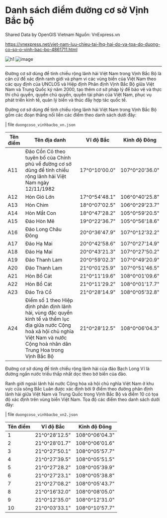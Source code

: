 # Danh sách điểm đường cơ sở Vịnh Bắc bộ
Shared Data by OpenGIS Vietnam
 Nguồn: VnExpress.vn

 https://vnexpress.net/viet-nam-luu-chieu-tai-lhq-hai-do-va-toa-do-duong-co-so-o-vinh-bac-bo-4861711.html

 ![h1](https://github.com/user-attachments/assets/f22e869b-9500-42b8-9ba1-e00a0d3181e0)
![image](https://github.com/user-attachments/assets/a38ebebf-df16-4ac7-bb62-3c15a5cdd4c5)

---
Đường cơ sở dùng để tính chiều rộng lãnh hải Việt Nam trong Vịnh Bắc Bộ là căn cứ để xác định ranh giới và phạm vi các vùng biển của Việt Nam theo các quy định của UNCLOS và Hiệp định Phân định Vịnh Bắc Bộ giữa Việt Nam và Trung Quốc ký năm 2000, tạo thêm cơ sở pháp lý để bảo vệ và thực thi chủ quyền, quyền chủ quyền, quyền tài phán của Việt Nam, phục vụ phát triển kinh tế, quản lý biển và thúc đẩy hợp tác quốc tế.

Đường cơ sở dùng để tính chiều rộng lãnh hải Việt Nam trong Vịnh Bắc Bộ gồm các đoạn thẳng nối liền các điểm theo danh sách dưới đây:

| file `duongcoso_vinhbacbo_vn.json`

| **Tên điểm** | **Tên địa danh** | **Vĩ độ Bắc** | **Kinh độ Đông** |
| --- | --- | --- | --- |
| A11 | Đảo Cồn Cỏ theo tuyên bố của Chính phủ về đường cơ sở dùng để tính chiều rộng lãnh hải Việt Nam ngày 12/11/1982 | 17^0^10'00.0" | 107^0^20'36.0" |
| A12 | Hòn Gió Lớn | 17^0^54'48.1" | 106^0^40'25.8" |
| A13 | Hòn Chim | 18^0^07'02.5" | 106^0^29'23.7" |
| A14 | Hòn Mắt Con | 18^0^47'28.2" | 105^0^59'20.5" |
| A15 | Đảo Hòn Mê | 19^0^22'36.7" | 105^0^56'18.6" |
| A16 | Đảo Long Châu Đông | 20^0^36'47.9" | 107^0^12'32.2" |
| A17 | Đảo Hạ Mai | 20^0^42'58.6" | 107^0^27'14.9" |
| A18 | Đảo Hạ Mai | 20^0^43'21.3" | 107^0^27'50.2" |
| A19 | Đảo Thanh Lam | 20^0^59'02.3" | 107^0^49'20.9" |
| A20 | Đảo Thanh Lam | 21^0^01'25.9" | 107^0^51'46.5" |
| A21 | Hòn Bồ Cát | 21^0^11'19.6" | 108^0^01'09.6" |
| A22 | Hòn Bồ Cát | 21^0^11'29.2" | 108^0^01'17.7" |
| A23 | Đảo Trà Cổ | 21^0^28'14.9" | 108^0^05'32.8" |
| A24 | Điểm số 1 theo Hiệp định phân định lãnh hải, vùng đặc quyền kinh tế và thềm lục địa giữa nước Cộng hoà xã hội chủ nghĩa Việt Nam và nước Cộng hoà nhân dân Trung Hoa trong Vịnh Bắc Bộ | 21^0^28'12.5" | 108^0^06'04.3" |

Đường cơ sở dùng để tính chiều rộng lãnh hải của đảo Bạch Long Vĩ là đường ngấn nước triều thấp nhất dọc theo bờ biển của đảo.

Ranh giới ngoài lãnh hải nước Cộng hòa xã hội chủ nghĩa Việt Nam ở khu vực cửa sông Bắc Luân được xác định bởi 9 điểm theo đường phân định lãnh hải giữa Việt Nam và Trung Quốc trong Vịnh Bắc Bộ và điểm 10 có tọa độ xác định trên vùng biển Việt Nam. Tọa độ các điểm theo danh sách dưới đây:

| file `duongcoso_vinhbacbo_vn2.json`

| **Tên điểm** | **Vĩ độ Bắc** | **Kinh độ Đông** |
| --- | --- | --- |
| 1 | 21^0^28'12.5" | 108^0^06'04.3" |
| 2 | 21^0^28'01.7" | 108^0^06'01.6" |
| 3 | 21^0^27'50.1" | 108^0^05'57.7" |
| 4 | 21^0^27'39.5" | 108^0^05'51.5" |
| 5 | 21^0^27'28.2" | 108^0^05'39.9" |
| 6 | 21^0^27'23.1" | 108^0^05'38.8" |
| 7 | 21^0^27'08.2" | 108^0^05'43.7" |
| 8 | 21^0^16'32.0" | 108^0^08'05.0" |
| 9 | 21^0^12'35.0" | 108^0^12'31.0" |
| 10 | 21^0^03'33.1" | 108^0^10'57.7"


